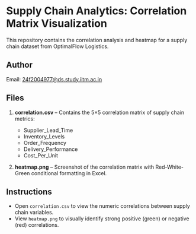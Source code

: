# Supply Chain Analytics: Correlation Matrix Visualization

This repository contains the correlation analysis and heatmap for a supply chain dataset from OptimalFlow Logistics.

## Author
Email: 24f2004977@ds.study.iitm.ac.in

## Files

1. **correlation.csv** – Contains the 5×5 correlation matrix of supply chain metrics:
   - Supplier_Lead_Time
   - Inventory_Levels
   - Order_Frequency
   - Delivery_Performance
   - Cost_Per_Unit

2. **heatmap.png** – Screenshot of the correlation matrix with Red-White-Green conditional formatting in Excel.

## Instructions
- Open `correlation.csv` to view the numeric correlations between supply chain variables.
- View `heatmap.png` to visually identify strong positive (green) or negative (red) correlations.
